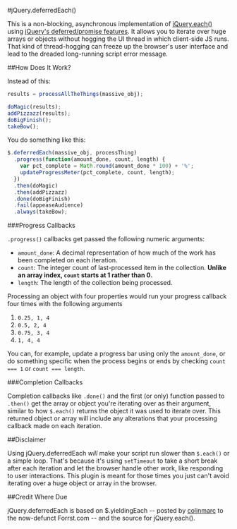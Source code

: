 #jQuery.deferredEach()

This is a non-blocking, asynchronous implementation of [jQuery.each()](http://api.jquery.com/jQuery.each/)
using [jQuery's deferred/promise features](http://api.jquery.com/category/deferred-object/).
It allows you to iterate over huge arrays or objects without hogging the UI thread
in which client-side JS runs. That kind of thread-hogging can freeze up the
browser's user interface and lead to the dreaded long-running script error message.

##How Does It Work?

Instead of this:

```javascript
results = processAllTheThings(massive_obj);

doMagic(results);
addPizzazz(results);
doBigFinish();
takeBow();
```

You do something like this:

```javascript
$.deferredEach(massive_obj, processThing)
  .progress(function(amount_done, count, length) {
    var pct_complete = Math.round(amount_done * 100) + '%';
    updateProgressMeter(pct_complete, count, length);
  })
  .then(doMagic)
  .then(addPizzazz)
  .done(doBigFinish)
  .fail(appeaseAudience)
  .always(takeBow);
```

###Progress Callbacks

`.progress()` callbacks get passed the following numeric arguments:

* `amount_done`: A decimal representation of how much of the work has been
completed on each iteration.
* `count`: The integer count of last-processed item in the collection. **Unlike
an array index, `count` starts at 1 rather than 0.**
* `length`: The length of the collection being processed.

Processing an object with four properties would run your progress callback
four times with the following arguments
 
1. `0.25, 1, 4`
2. `0.5, 2, 4`
3. `0.75, 3, 4`
4. `1, 4, 4`

You can, for example, update a progress bar using only the `amount_done`, or do
something specific when the process begins or ends by checking `count === 1` or
`count === length`.

###Completion Callbacks

Completion callbacks like `.done()` and the first (or only) function passed to
`.then()` get the array or object you're iterating over as their argument,
similar to how `$.each()` returns the object it was used to iterate over. This
returned object or array will include any alterations that your processing 
callback made on each iteration.

##Disclaimer

Using jQuery.deferredEach _will_ make your script run slower than `$.each()` or
a simple loop. That's because it's using `setTimeout` to take a short break after
each iteration and let the browser handle other work, like responding to user
interactions. This plugin is meant for those times you just can't avoid iterating
over a huge object or array in the browser.

##Credit Where Due

jQuery.deferredEach is based on $.yieldingEach -- posted by
[colinmarc](https://github.com/colinmarc) to the now-defunct Forrst.com -- and
the source for jQuery.each().